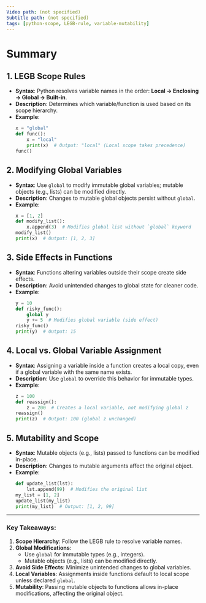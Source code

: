 ```yaml
---
Video path: (not specified)  
Subtitle path: (not specified)  
tags: [python-scope, LEGB-rule, variable-mutability]  
---
```


# Summary

## 1. **LEGB Scope Rules**  
   - **Syntax**: Python resolves variable names in the order: **Local → Enclosing → Global → Built-in**.  
   - **Description**: Determines which variable/function is used based on its scope hierarchy.  
   - **Example**:  
     ```python  
     x = "global"  
     def func():  
         x = "local"  
         print(x)  # Output: "local" (Local scope takes precedence)  
     func()  
     ```

## 2. **Modifying Global Variables**  
   - **Syntax**: Use `global` to modify immutable global variables; mutable objects (e.g., lists) can be modified directly.  
   - **Description**: Changes to mutable global objects persist without `global`.  
   - **Example**:  
     ```python  
     x = [1, 2]  
     def modify_list():  
         x.append(3)  # Modifies global list without `global` keyword  
     modify_list()  
     print(x)  # Output: [1, 2, 3]  
     ```

## 3. **Side Effects in Functions**  
   - **Syntax**: Functions altering variables outside their scope create side effects.  
   - **Description**: Avoid unintended changes to global state for cleaner code.  
   - **Example**:  
     ```python  
     y = 10  
     def risky_func():  
         global y  
         y += 5  # Modifies global variable (side effect)  
     risky_func()  
     print(y)  # Output: 15  
     ```

## 4. **Local vs. Global Variable Assignment**  
   - **Syntax**: Assigning a variable inside a function creates a local copy, even if a global variable with the same name exists.  
   - **Description**: Use `global` to override this behavior for immutable types.  
   - **Example**:  
     ```python  
     z = 100  
     def reassign():  
         z = 200  # Creates a local variable, not modifying global z  
     reassign()  
     print(z)  # Output: 100 (global z unchanged)  
     ```

## 5. **Mutability and Scope**  
   - **Syntax**: Mutable objects (e.g., lists) passed to functions can be modified in-place.  
   - **Description**: Changes to mutable arguments affect the original object.  
   - **Example**:  
     ```python  
     def update_list(lst):  
         lst.append(99)  # Modifies the original list  
     my_list = [1, 2]  
     update_list(my_list)  
     print(my_list)  # Output: [1, 2, 99]  
     ```

---

### Key Takeaways:  
1. **Scope Hierarchy**: Follow the LEGB rule to resolve variable names.  
2. **Global Modifications**:  
   - Use `global` for immutable types (e.g., integers).  
   - Mutable objects (e.g., lists) can be modified directly.  
3. **Avoid Side Effects**: Minimize unintended changes to global variables.  
4. **Local Variables**: Assignments inside functions default to local scope unless declared `global`.  
5. **Mutability**: Passing mutable objects to functions allows in-place modifications, affecting the original object.  
